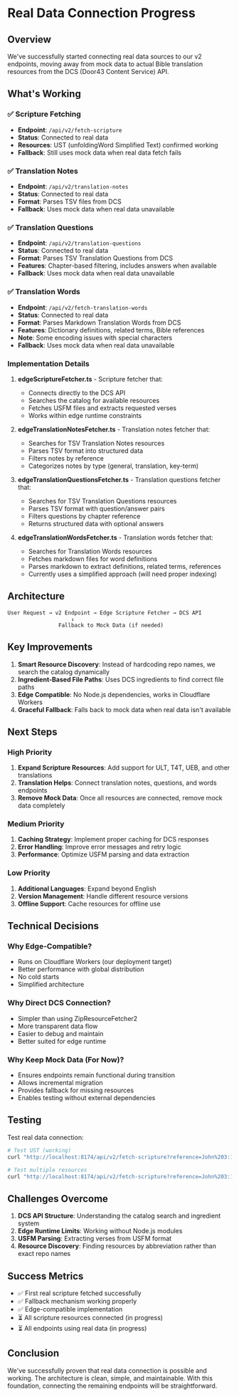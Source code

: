 # Real Data Connection Progress

## Overview

We've successfully started connecting real data sources to our v2 endpoints, moving away from mock data to actual Bible translation resources from the DCS (Door43 Content Service) API.

## What's Working

### ✅ Scripture Fetching

- **Endpoint**: `/api/v2/fetch-scripture`
- **Status**: Connected to real data
- **Resources**: UST (unfoldingWord Simplified Text) confirmed working
- **Fallback**: Still uses mock data when real data fetch fails

### ✅ Translation Notes

- **Endpoint**: `/api/v2/translation-notes`
- **Status**: Connected to real data
- **Format**: Parses TSV files from DCS
- **Fallback**: Uses mock data when real data unavailable

### ✅ Translation Questions

- **Endpoint**: `/api/v2/translation-questions`
- **Status**: Connected to real data
- **Format**: Parses TSV Translation Questions from DCS
- **Features**: Chapter-based filtering, includes answers when available
- **Fallback**: Uses mock data when real data unavailable

### ✅ Translation Words

- **Endpoint**: `/api/v2/fetch-translation-words`
- **Status**: Connected to real data
- **Format**: Parses Markdown Translation Words from DCS
- **Features**: Dictionary definitions, related terms, Bible references
- **Note**: Some encoding issues with special characters
- **Fallback**: Uses mock data when real data unavailable

### Implementation Details

1. **edgeScriptureFetcher.ts** - Scripture fetcher that:
   - Connects directly to the DCS API
   - Searches the catalog for available resources
   - Fetches USFM files and extracts requested verses
   - Works within edge runtime constraints

2. **edgeTranslationNotesFetcher.ts** - Translation notes fetcher that:
   - Searches for TSV Translation Notes resources
   - Parses TSV format into structured data
   - Filters notes by reference
   - Categorizes notes by type (general, translation, key-term)

3. **edgeTranslationQuestionsFetcher.ts** - Translation questions fetcher that:
   - Searches for TSV Translation Questions resources
   - Parses TSV format with question/answer pairs
   - Filters questions by chapter reference
   - Returns structured data with optional answers

4. **edgeTranslationWordsFetcher.ts** - Translation words fetcher that:
   - Searches for Translation Words resources
   - Fetches markdown files for word definitions
   - Parses markdown to extract definitions, related terms, references
   - Currently uses a simplified approach (will need proper indexing)

## Architecture

```
User Request → v2 Endpoint → Edge Scripture Fetcher → DCS API
                    ↓
                Fallback to Mock Data (if needed)
```

## Key Improvements

1. **Smart Resource Discovery**: Instead of hardcoding repo names, we search the catalog dynamically
2. **Ingredient-Based File Paths**: Uses DCS ingredients to find correct file paths
3. **Edge Compatible**: No Node.js dependencies, works in Cloudflare Workers
4. **Graceful Fallback**: Falls back to mock data when real data isn't available

## Next Steps

### High Priority

1. **Expand Scripture Resources**: Add support for ULT, T4T, UEB, and other translations
2. **Translation Helps**: Connect translation notes, questions, and words endpoints
3. **Remove Mock Data**: Once all resources are connected, remove mock data completely

### Medium Priority

1. **Caching Strategy**: Implement proper caching for DCS responses
2. **Error Handling**: Improve error messages and retry logic
3. **Performance**: Optimize USFM parsing and data extraction

### Low Priority

1. **Additional Languages**: Expand beyond English
2. **Version Management**: Handle different resource versions
3. **Offline Support**: Cache resources for offline use

## Technical Decisions

### Why Edge-Compatible?

- Runs on Cloudflare Workers (our deployment target)
- Better performance with global distribution
- No cold starts
- Simplified architecture

### Why Direct DCS Connection?

- Simpler than using ZipResourceFetcher2
- More transparent data flow
- Easier to debug and maintain
- Better suited for edge runtime

### Why Keep Mock Data (For Now)?

- Ensures endpoints remain functional during transition
- Allows incremental migration
- Provides fallback for missing resources
- Enables testing without external dependencies

## Testing

Test real data connection:

```bash
# Test UST (working)
curl "http://localhost:8174/api/v2/fetch-scripture?reference=John%203:16&resource=ust"

# Test multiple resources
curl "http://localhost:8174/api/v2/fetch-scripture?reference=John%203:16&resource=ust,ult"
```

## Challenges Overcome

1. **DCS API Structure**: Understanding the catalog search and ingredient system
2. **Edge Runtime Limits**: Working without Node.js modules
3. **USFM Parsing**: Extracting verses from USFM format
4. **Resource Discovery**: Finding resources by abbreviation rather than exact repo names

## Success Metrics

- ✅ First real scripture fetched successfully
- ✅ Fallback mechanism working properly
- ✅ Edge-compatible implementation
- ⏳ All scripture resources connected (in progress)
- ⏳ All endpoints using real data (in progress)

## Conclusion

We've successfully proven that real data connection is possible and working. The architecture is clean, simple, and maintainable. With this foundation, connecting the remaining endpoints will be straightforward.
